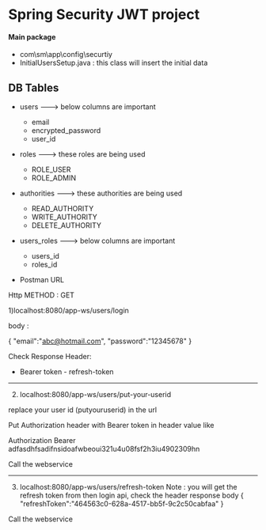 
# Spring Security JWT project


#### Main package
- com\sm\app\config\securtiy
- InitialUsersSetup.java : this class will insert the initial data 


## DB Tables
- users ---> below columns are important 	
	
	- email 
	- encrypted_password
	- user_id
	
- roles ---> these roles are being used 

	- ROLE_USER
	- ROLE_ADMIN

- authorities ---> these authorities are being used 

	- READ_AUTHORITY
	- WRITE_AUTHORITY
	- DELETE_AUTHORITY

- users_roles ---> below columns are important
 	
	- users_id 
	- roles_id

- Postman URL

Http METHOD : GET

1)localhost:8080/app-ws/users/login

body : 

{
"email":"abc@hotmail.com",
"password":"12345678"
}

Check Response Header:
- Bearer token - refresh-token

---------------------------------------------------

2) localhost:8080/app-ws/users/put-your-userid

replace your user id (putyouruserid) in the url

Put Authorization header with Bearer token in header value like

Authorization Bearer adfasdhfsadifnsidoafwbeoui321u4u08fsf2h3iu4902309hn

Call the webservice

---------------------------------------------------

3) localhost:8080/app-ws/users/refresh-token Note : you will get the refresh token from then login api, check the header
   response body {
   "refreshToken":"464563c0-628a-4517-bb5f-9c2c50cabfaa"
   }

Call the webservice


